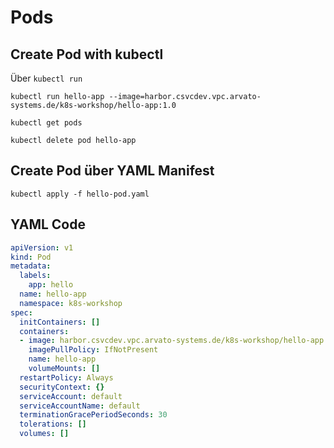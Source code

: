 # Pods

## Create Pod with kubectl

Über `kubectl run`

    kubectl run hello-app --image=harbor.csvcdev.vpc.arvato-systems.de/k8s-workshop/hello-app:1.0

    kubectl get pods

    kubectl delete pod hello-app

## Create Pod über YAML Manifest

    kubectl apply -f hello-pod.yaml
## YAML Code

```yaml
apiVersion: v1
kind: Pod
metadata:
  labels:
    app: hello
  name: hello-app
  namespace: k8s-workshop
spec:
  initContainers: []
  containers:
  - image: harbor.csvcdev.vpc.arvato-systems.de/k8s-workshop/hello-app:1.0
    imagePullPolicy: IfNotPresent
    name: hello-app
    volumeMounts: []  
  restartPolicy: Always
  securityContext: {}
  serviceAccount: default
  serviceAccountName: default
  terminationGracePeriodSeconds: 30
  tolerations: []
  volumes: []
```